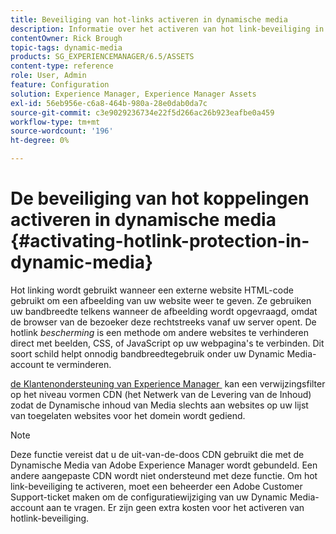 ```yaml
---
title: Beveiliging van hot-links activeren in dynamische media
description: Informatie over het activeren van hot link-beveiliging in Dynamic Media.
contentOwner: Rick Brough
topic-tags: dynamic-media
products: SG_EXPERIENCEMANAGER/6.5/ASSETS
content-type: reference
role: User, Admin
feature: Configuration
solution: Experience Manager, Experience Manager Assets
exl-id: 56eb956e-c6a8-464b-980a-28e0dab0da7c
source-git-commit: c3e9029236734e22f5d266ac26b923eafbe0a459
workflow-type: tm+mt
source-wordcount: '196'
ht-degree: 0%

---
```


# De beveiliging van hot koppelingen activeren in dynamische media {#activating-hotlink-protection-in-dynamic-media}

Hot linking wordt gebruikt wanneer een externe website HTML-code gebruikt om een afbeelding van uw website weer te geven. Ze gebruiken uw bandbreedte telkens wanneer de afbeelding wordt opgevraagd, omdat de browser van de bezoeker deze rechtstreeks vanaf uw server opent. De hotlink *bescherming* is een methode om andere websites te verhinderen direct met beelden, CSS, of JavaScript op uw webpagina&#39;s te verbinden. Dit soort schild helpt onnodig bandbreedtegebruik onder uw Dynamic Media-account te verminderen.

[&#x200B; de Klantenondersteuning van Experience Manager &#x200B;](https://experienceleague.adobe.com/nl?support-solution=Experience+Manager#support) kan een verwijzingsfilter op het niveau vormen CDN (het Netwerk van de Levering van de Inhoud) zodat de Dynamische inhoud van Media slechts aan websites op uw lijst van toegelaten websites voor het domein wordt gediend.

>[!NOTE]
>
>Deze functie vereist dat u de uit-van-de-doos CDN gebruikt die met de Dynamische Media van Adobe Experience Manager wordt gebundeld. Een andere aangepaste CDN wordt niet ondersteund met deze functie. Om hot link-beveiliging te activeren, moet een beheerder een Adobe Customer Support-ticket maken om de configuratiewijziging van uw Dynamic Media-account aan te vragen. Er zijn geen extra kosten voor het activeren van hotlink-beveiliging.
